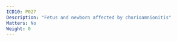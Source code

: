 ```yaml
---
ICD10: P027
Description: "Fetus and newborn affected by chorioamnionitis"
Matters: No
Weight: 0
---
```

